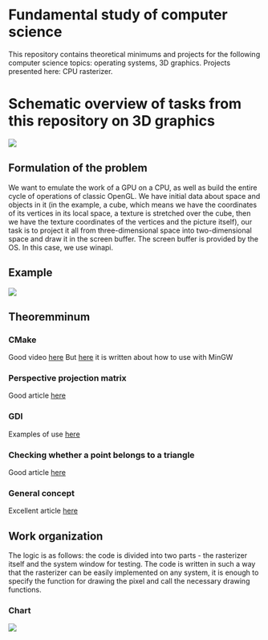 # Fundamental study of computer science
This repository contains theoretical minimums and projects for the following computer science topics: operating systems, 3D graphics.
Projects presented here: CPU rasterizer.

# Schematic overview of tasks from this repository on 3D graphics
![](https://github.com/timattt/Computer-science-knowledge/blob/master/about/SYNOPSIS_SCHEME.png)


## Formulation of the problem
We want to emulate the work of a GPU on a CPU, as well as build the entire cycle of operations of classic OpenGL.
We have initial data about space and objects in it (in the example, a cube, which means we have the coordinates of its vertices in its local space, a texture is stretched over the cube,
then we have the texture coordinates of the vertices and the picture itself), our task is to project it all from three-dimensional space into two-dimensional space and draw it in the screen buffer.
The screen buffer is provided by the OS. In this case, we use winapi.

## Example
![](https://github.com/timattt/Computer-science-knowledge/blob/master/CpuRasterizer/about/NiceExample.gif)

## Theoremminum

### CMake
Good video [here](https://www.youtube.com/watch?v=gSTLzOmFChs)
But [here](https://stackoverflow.com/questions/59095842/cmake-mingw-compilation-on-windows-without-needing-the-g-mingw-makefiles-f) it is written about how to use with MinGW

### Perspective projection matrix
Good article [here](https://habr.com/ru/post/252771/)

### GDI
Examples of use [here](https://zetcode.com/gui/winapi/gdi/)

### Checking whether a point belongs to a triangle
Good article [here](https://cpp.mazurok.com/triangle/)

### General concept
Excellent article [here](https://habr.com/ru/post/257107/)

## Work organization
The logic is as follows: the code is divided into two parts - the rasterizer itself and the system window for testing.
The code is written in such a way that the rasterizer can be easily implemented on any system, it is enough to specify the function for drawing the pixel and call the necessary drawing functions.
### Chart
![](https://github.com/timattt/Computer-science-knowledge/blob/master/CpuRasterizer/about/Concept.png)
